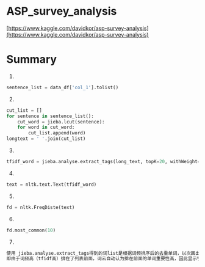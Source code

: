 # ASP_survey_analysis

[https://www.kaggle.com/davidkor/asp-survey-analysis](https://www.kaggle.com/davidkor/asp-survey-analysis)

# Summary
1. 
```python
sentence_list = data_df['col_1'].tolist()
```

2. 
```python
cut_list = []
for sentence in sentence_list():
    cut_word = jieba.lcut(sentence):
    for word in cut_word:
        cut_list.append(word)
longtext = ' '.join(cut_list)
```

3. 
```python
tfidf_word = jieba.analyse.extract_tags(long_text, topK=20, withWeight=False, allowPOS=('n')) #get only noun
```

4. 
```python
text = nltk.text.Text(tfidf_word)
```

5. 
```python
fd = nltk.FreqDiste(text)
```

6. 
```python
fd.most_common(10)
```

7. 
```python
使用 jieba.analyse.extract_tags得到的词list是根据词频排序后的去重单词，以次画出词云，排在list前面的单词显示大。
即由于词频高（tfidf高）排在了列表前面，词云自动认为排在前面的单词重要性高，因此显示字体大
```
